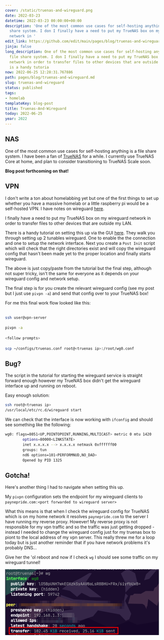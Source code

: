 ```yaml
---
cover: /static/truenas-and-wireguard.png
date: 2022-03-23
datetime: 2022-03-23 00:00:00+00:00
description: 'One of the most common use cases for self-hosting anything is a file
  share system. I don I finally have a need to put my TrueNAS box on my wireguard
  network in '
edit_link: https://github.com/edit/main/pages/blog/truenas-and-wireguard.md
jinja: false
long_description: One of the most common use cases for self-hosting anything is a
  file share system. I don I finally have a need to put my TrueNAS box on my wireguard
  network in order to transfer files to other devices that are outside my LAN. There
  is a handy tutoria
now: 2022-06-25 12:28:31.767886
path: pages/blog/truenas-and-wireguard.md
slug: truenas-and-wireguard
status: published
tags:
- homelab
templateKey: blog-post
title: Truenas-And-Wireguard
today: 2022-06-25
year: 2022
---
```


## NAS

One of the most common use cases for self-hosting anything is a file share system. 
I have been a fan of [TrueNAS](https://www.truenas.com/) for a while. 
I currently use TrueNAS Core at home, and plan to consider transitioning to TrueNAS Scale soon.

__Blog post forthcoming on that!__ 


## VPN 

I don't write a ton about homelabbing yet but one of the first things to set up whether you have a massive homelab or a little raspberry pi would be a self-hosted VPN.
I have notes on wireguard [here]("/wireguard").

I finally have a need to put my TrueNAS box on my wireguard network in order to transfer files to other devices that are outside my LAN.

There is a handy tutorial on setting this up via the GUI [here](https://www.truenas.com/docs/core/network/wireguard/).
They walk you through setting up 2 tunables wireguard. One to enable the the connection and one to setup the network interface.
Next you create a `Post Init` script which will check that the right directories exist and will copy the wireguard config that hasn't been made yet to the proper location and finally starts wireguard.

The above is just copy/paste from the tutorial but the final step, although not super tricky, isn't the same for everyone as it depends on your wireguard config and network setup.

The final step is for you create the relevant wireguard config (see my post but I just use `pivpn -a`) and send that config over to your TrueNAS box!

For me this final work flow looked like this:

```bash

ssh user@vpn-server

pivpn -a

<follow prompts>

scp ~/configs/truenas.conf root@<truenas ip>:/root/wg0.conf

```

## Bug?

The script in the tutorial for starting the wireguard service is straight forward enough however my TrueNAS box didn't get the wireguard interface up and running on reboot.

Easy enough solution:

```bash
ssh root@<truenas ip>
/usr/local/etc/rc.d/wireguard start
```

We can check that the interface is now working with `ifconfig` and should see something like the following:

```bash 
wg0: flags=8051<UP,POINTOPOINT,RUNNING,MULTICAST> metric 0 mtu 1420
        options=80000<LINKSTATE>
        inet x.x.x.x --> x.x.x.x netmask 0xffffff00
        groups: tun
        nd6 options=101<PERFORMNUD,NO_DAD>
        Opened by PID 1325
```


## Gotcha!

Here's another thing I had to navigate when setting this up.

My `pivpn` configuration sets the endpoint for my wireguard clients to `paynepride.com:<port forwarded to wireguard server>`

What this means is that when I check the wireguard config for TrueNAS which is on my home network it resolves `paynepride.com` to the server I have running my reverse proxy.
However! My reverse proxy is not responsible for my vpn traffic and so the traffic was just getting dropped - instead I needed to change the wireguard config just for my truenas box to piont to the local address of my vpn server.
This really threw me for a loop today but is just another reminder that if you have network problems it's probably DNS...

Give her the 'ol reboot and now if I check `wg` I should see some traffic on my wireguard tunnel!

![Alt text](/images/truenas-wireguard.png "truenas-wireguard")
